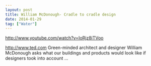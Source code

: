 ```yaml
---
layout: post
title: William McDonough- Cradle to cradle design
date: 2014-01-29
tag: ["Water"]
---
```


http://www.youtube.com/watch?v=IoRjz8iTVoo  

http://www.ted.com Green-minded architect and designer William McDonough asks what our buildings and products would look like if designers took into account ...